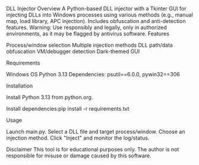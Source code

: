 DLL Injector
Overview
A Python-based DLL injector with a Tkinter GUI for injecting DLLs into Windows processes using various methods (e.g., manual map, load library, APC injection). Includes obfuscation and anti-detection features.
Warning: Use responsibly and legally, only in authorized environments, as it may be flagged by antivirus software.
Features

Process/window selection
Multiple injection methods
DLL path/data obfuscation
VM/debugger detection
Dark-themed GUI

Requirements

Windows OS
Python 3.13
Dependencies: psutil==6.0.0, pywin32==306

Installation

Install Python 3.13 from python.org.

Install dependencies:pip install -r requirements.txt



Usage

Launch main.py.
Select a DLL file and target process/window.
Choose an injection method.
Click "Inject" and monitor the log/status.

Disclaimer
This tool is for educational purposes only. The author is not responsible for misuse or damage caused by this software.
